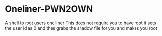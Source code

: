 # Oneliner-PWN2OWN
A shell to root users one liner
This does not require you to have root it sets the user id as 0 and then grabs the shadow file for you and makes you root
